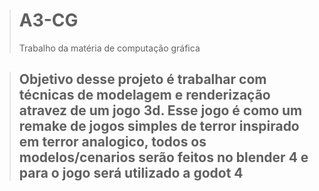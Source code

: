 ># A3-CG
>Trabalho da matéria de computação gráfica

>## Objetivo desse projeto é trabalhar com técnicas de modelagem e renderização atravez de um jogo 3d. Esse jogo é como um remake de jogos simples de terror inspirado em terror analogico, todos os modelos/cenarios serão feitos no blender 4 e para o jogo será utilizado a godot 4
